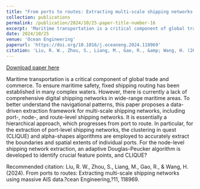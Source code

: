 ```yaml
---
title: "From ports to routes: Extracting multi-scale shipping networks using massive AIS data"
collection: publications
permalink: /publication/2024/10/25-paper-title-number-16
excerpt: 'Maritime transportation is a critical component of global trade and commerce. To ensure maritime safety, fixed shipping routing has been established in many complex waters. However, there is currently a lack of comprehensive digital shipping networks in wide-range maritime areas. To better understand the navigational patterns, this paper proposes a data-driven extraction framework for multi-scale shipping networks, including port-, node-, and route-level shipping networks. It is essentially a hierarchical approach, which progresses from port to route. In particular, for the extraction of port-level shipping networks, the clustering in quest (CLIQUE) and alpha-shapes algorithms are employed to accurately extract the boundaries and spatial extents of individual ports. For the node-level shipping network extraction, an adaptive Douglas-Peucker algorithm is developed to identify crucial feature points, and CLIQUE?'
date: 2024/10/25
venue: 'Ocean Engineering'
paperurl: 'https://doi.org/10.1016/j.oceaneng.2024.118969'
citation: 'Liu, R. W., Zhou, S., Liang, M., Gao, R., &amp; Wang, H. (2024). From ports to routes: Extracting multi-scale shipping networks using massive AIS data.?cean Engineering,?11, 118969.'
---
```


<a href='https://doi.org/10.1016/j.oceaneng.2024.118969'>Download paper here</a>

Maritime transportation is a critical component of global trade and commerce. To ensure maritime safety, fixed shipping routing has been established in many complex waters. However, there is currently a lack of comprehensive digital shipping networks in wide-range maritime areas. To better understand the navigational patterns, this paper proposes a data-driven extraction framework for multi-scale shipping networks, including port-, node-, and route-level shipping networks. It is essentially a hierarchical approach, which progresses from port to route. In particular, for the extraction of port-level shipping networks, the clustering in quest (CLIQUE) and alpha-shapes algorithms are employed to accurately extract the boundaries and spatial extents of individual ports. For the node-level shipping network extraction, an adaptive Douglas-Peucker algorithm is developed to identify crucial feature points, and CLIQUE?

Recommended citation: Liu, R. W., Zhou, S., Liang, M., Gao, R., & Wang, H. (2024). From ports to routes: Extracting multi-scale shipping networks using massive AIS data.?cean Engineering,?11, 118969.